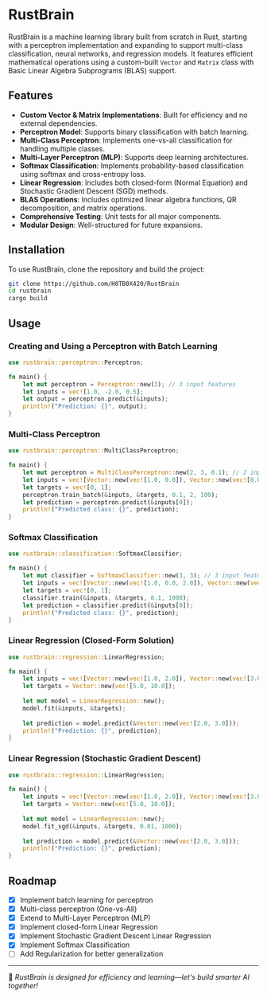# RustBrain

RustBrain is a machine learning library built from scratch in Rust, starting with a perceptron implementation and expanding to support multi-class classification, neural networks, and regression models. It features efficient mathematical operations using a custom-built `Vector` and `Matrix` class with Basic Linear Algebra Subprograms (BLAS) support.

## Features
- **Custom Vector & Matrix Implementations**: Built for efficiency and no external dependencies.
- **Perceptron Model**: Supports binary classification with batch learning.
- **Multi-Class Perceptron**: Implements one-vs-all classification for handling multiple classes.
- **Multi-Layer Perceptron (MLP)**: Supports deep learning architectures.
- **Softmax Classification**: Implements probability-based classification using softmax and cross-entropy loss.
- **Linear Regression**: Includes both closed-form (Normal Equation) and Stochastic Gradient Descent (SGD) methods.
- **BLAS Operations**: Includes optimized linear algebra functions, QR decomposition, and matrix operations.
- **Comprehensive Testing**: Unit tests for all major components.
- **Modular Design**: Well-structured for future expansions.

## Installation
To use RustBrain, clone the repository and build the project:
```sh
git clone https://github.com/H0TB0X420/RustBrain
cd rustbrain
cargo build
```

## Usage
### Creating and Using a Perceptron with Batch Learning
```rust
use rustbrain::perceptron::Perceptron;

fn main() {
    let mut perceptron = Perceptron::new(3); // 3 input features
    let inputs = vec![1.0, -2.0, 0.5];
    let output = perceptron.predict(&inputs);
    println!("Prediction: {}", output);
}
```

### Multi-Class Perceptron
```rust
use rustbrain::perceptron::MultiClassPerceptron;

fn main() {
    let mut perceptron = MultiClassPerceptron::new(2, 3, 0.1); // 2 input features, 3 classes
    let inputs = vec![Vector::new(vec![1.0, 0.0]), Vector::new(vec![0.0, 1.0])];
    let targets = vec![0, 1];
    perceptron.train_batch(&inputs, &targets, 0.1, 2, 100);
    let prediction = perceptron.predict(&inputs[0]);
    println!("Predicted class: {}", prediction);
}
```

### Softmax Classification
```rust
use rustbrain::classification::SoftmaxClassifier;

fn main() {
    let mut classifier = SoftmaxClassifier::new(3, 3); // 3 input features, 3 classes
    let inputs = vec![Vector::new(vec![1.0, 0.0, 2.0]), Vector::new(vec![0.0, 1.0, -1.0])];
    let targets = vec![0, 1];
    classifier.train(&inputs, &targets, 0.1, 1000);
    let prediction = classifier.predict(&inputs[0]);
    println!("Predicted class: {}", prediction);
}
```

### Linear Regression (Closed-Form Solution)
```rust
use rustbrain::regression::LinearRegression;

fn main() {
    let inputs = vec![Vector::new(vec![1.0, 2.0]), Vector::new(vec![3.0, 4.0])];
    let targets = Vector::new(vec![5.0, 10.0]);
    
    let mut model = LinearRegression::new();
    model.fit(&inputs, &targets);
    
    let prediction = model.predict(&Vector::new(vec![2.0, 3.0]));
    println!("Prediction: {}", prediction);
}
```

### Linear Regression (Stochastic Gradient Descent)
```rust
use rustbrain::regression::LinearRegression;

fn main() {
    let inputs = vec![Vector::new(vec![1.0, 2.0]), Vector::new(vec![3.0, 4.0])];
    let targets = Vector::new(vec![5.0, 10.0]);
    
    let mut model = LinearRegression::new();
    model.fit_sgd(&inputs, &targets, 0.01, 1000);
    
    let prediction = model.predict(&Vector::new(vec![2.0, 3.0]));
    println!("Prediction: {}", prediction);
}
```

## Roadmap
- [x] Implement batch learning for perceptron
- [x] Multi-class perceptron (One-vs-All)
- [x] Extend to Multi-Layer Perceptron (MLP)
- [x] Implement closed-form Linear Regression
- [x] Implement Stochastic Gradient Descent Linear Regression
- [x] Implement Softmax Classification
- [ ] Add Regularization for better generalization

---

🚀 *RustBrain is designed for efficiency and learning—let's build smarter AI together!*
